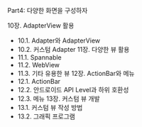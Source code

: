 Part4: 다양한 화면을 구성하자

10장. AdapterView 활용
- 10.1. Adapter와 AdapterView
- 10.2. 커스텀 Adapter
11장. 다양한 뷰 활용
- 11.1. Spannable
- 11.2. WebView
- 11.3. 기타 유용한 뷰
12장. ActionBar와 메뉴
- 12.1. ActionBar
- 12.2. 안드로이드 API Level과 하위 호환성
- 12.3. 메뉴
13장. 커스텀 뷰 개발
- 13.1. 커스텀 뷰 작성 방법
- 13.2. 그래픽 프로그램
